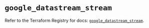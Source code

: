 # `google_datastream_stream`

Refer to the Terraform Registry for docs: [`google_datastream_stream`](https://registry.terraform.io/providers/hashicorp/google/6.3.0/docs/resources/datastream_stream).
